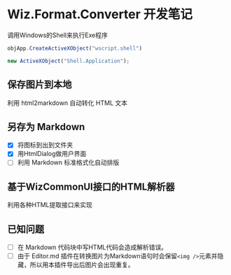 # Wiz.Format.Converter 开发笔记

调用Windows的Shell来执行Exe程序

```JavaScript
objApp.CreateActiveXObject("wscript.shell")

new ActiveXObject("Shell.Application");
```

## 保存图片到本地

利用 html2markdown 自动转化 HTML 文本

## 另存为 Markdown

- [x] 将图标到出到文件夹
- [x] 用HtmlDialog做用户界面
- [ ] 利用 Markdown 标准格式化自动排版

## 基于WizCommonUI接口的HTML解析器

利用各种HTML提取接口来实现

## 已知问题

- [ ] 在 Markdown 代码块中写HTML代码会造成解析错误。
- [ ] 由于 Editor.md 插件在转换图片为Markdown语句时会保留`<img />`元素并隐藏，所以用本插件导出后图片会出现重复。